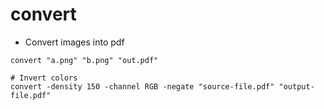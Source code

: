 # convert

- Convert images into pdf

```shell
convert "a.png" "b.png" "out.pdf"

# Invert colors
convert -density 150 -channel RGB -negate "source-file.pdf" "output-file.pdf"
```
